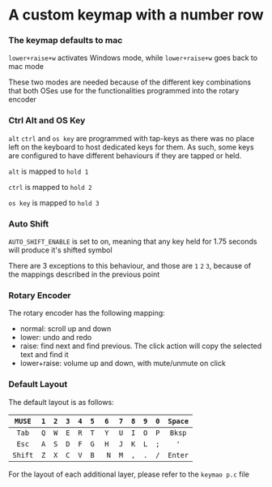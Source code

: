 # A custom keymap with a number row

### The keymap defaults to mac

``` lower+raise+w ``` activates Windows mode, while ``` lower+raise+w ``` goes back to mac mode

These two modes are needed because of the different key combinations that both OSes use for the functionalities programmed into the rotary encoder

### Ctrl Alt and OS Key

```alt``` ```ctrl``` and ```os key``` are programmed with tap-keys as there was no place left on the keyboard to host dedicated keys for them. As such, some keys are configured to have different behaviours if they are tapped or held.

```alt``` is mapped to ```hold 1```

```ctrl``` is mapped to ```hold 2```

```os key``` is mapped to ```hold 3```

### Auto Shift

```AUTO_SHIFT_ENABLE``` is set to on, meaning that any key held for 1.75 seconds will produce it's shifted symbol

There are 3 exceptions to this behaviour, and those are ```1``` ```2``` ```3```, because of the mappings described in the previous point

### Rotary Encoder

The rotary encoder has the following mapping:

- normal: scroll up and down
- lower: undo and redo
- raise: find next and find previous. The click action will copy the selected text and find it
- lower+raise: volume up and down, with mute/unmute on click

### Default Layout

The default layout is as follows:

|  ```MUSE``` | ```1``` | ```2``` | ```3``` | ```4``` | ```5``` | ```6``` | ```7``` | ```8``` | ```9``` | ```0``` | ```Space``` |
|:-----:|:-:|:-:|:-:|:-:|:-:|:-:|:-:|:-:|:-:|:-:|:-----:|
|  ```Tab```  | ```Q``` | ```W``` | ```E``` | ```R``` | ```T``` | ```Y``` | ```U``` | ```I``` | ```O``` | ```P``` |  ```Bksp``` |
|  ```Esc```  | ```A``` | ```S``` | ```D``` | ```F``` | ```G``` | ```H``` | ```J``` | ```K``` | ```L``` | ```;``` |   ```'```   |
| ```Shift``` | ```Z``` | ```X``` | ```C``` | ```V``` |```B``` |``` N``` | ```M``` | ```,``` | ```.``` | ```/``` | ```Enter``` |

For the layout of each additional layer, please refer to the ```keymao p.c``` file